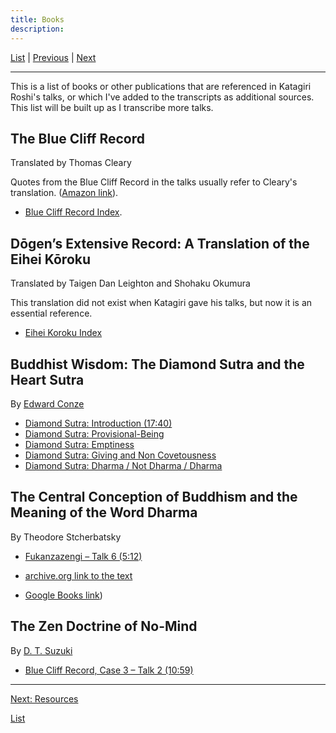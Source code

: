 ```yaml
---
title: Books
description: 
---
```


[List](list#appendices) \| 
[Previous](BCR) \| 
[Next](resources)

---

This is a list of books or other publications that are referenced in Katagiri Roshi's talks, or which I've added to the transcripts as additional sources. This list will be built up as I transcribe more talks.

<a name="BCR"></a>
## The Blue Cliff Record
Translated by Thomas Cleary

Quotes from the Blue Cliff Record in the talks usually refer to Cleary's translation. ([Amazon link](https://www.amazon.com/dp/159030232X/ref=cm_sw_em_r_mt_dp_aLlMFb72FPDHC)).

- [Blue Cliff Record Index](BCR).

<a name="eihei-koroku"></a>
## Dōgen’s Extensive Record: A Translation of the Eihei Kōroku
Translated by Taigen Dan Leighton and Shohaku Okumura

This translation did not exist when Katagiri gave his talks, but now it is an essential reference.

- [Eihei Koroku Index](dogen#eihei-koroku)

<a name="buddhist-wisdom"></a>
## Buddhist Wisdom: The Diamond Sutra and the Heart Sutra
By [Edward Conze](glossary#edward-conze)

- [Diamond Sutra: Introduction (17:40)](1979-05-09-Diamond-Sutra-Introduction#1740)
- [Diamond Sutra: Provisional-Being](1979-07-25-Diamond-Sutra-Provisional-Being)
- [Diamond Sutra: Emptiness](1979-08-01-Diamond-Sutra-Emptiness)
- [Diamond Sutra: Giving and Non Covetousness](1979-08-08-Diamond-Sutra-Giving-and-Non-Covetousness.md)
- [Diamond Sutra: Dharma / Not Dharma / Dharma](1979-08-15-Diamond-Sutra-Dharma-Not-Dharma-Dharma)

<a name="central-conception"></a>
## The Central Conception of Buddhism and the Meaning of the Word Dharma
By Theodore Stcherbatsky

- [Fukanzazengi – Talk 6 (5:12)](1979-06-14-Fukanzazengi-Talk-6#512)

- [archive.org link to the text](https://archive.org/stream/in.ernet.dli.2015.189881/2015.189881.The-Central-Conception-Of-Buddhism_djvu.txt)
- [Google Books link](https://books.google.com/books?id=C4HSakZwijIC&pg=PA18&lpg=PA18&dq=%22This+is+samskara+in+the+Buddhist+system%22&source=bl&ots=5i_tVITDm8&sig=ACfU3U2sXeTWnfGnSqQzvOecj4Vb2F04rQ&hl=en&sa=X&ved=2ahUKEwihipGzq9DrAhUYK80KHQTICW8Q6AEwAXoECAIQAQ#v=onepage&q=%22This%20is%20samskara%20in%20the%20Buddhist%20system%22&f=false))

## The Zen Doctrine of No-Mind
By [D. T. Suzuki](glossary#d-t-suzuki)

- [Blue Cliff Record, Case 3 – Talk 2 (10:59)](1980-04-20-Blue-Cliff-Record-Case-3-Talk-2#1059)

---
[Next: Resources](resources)

[List](list#resources)
